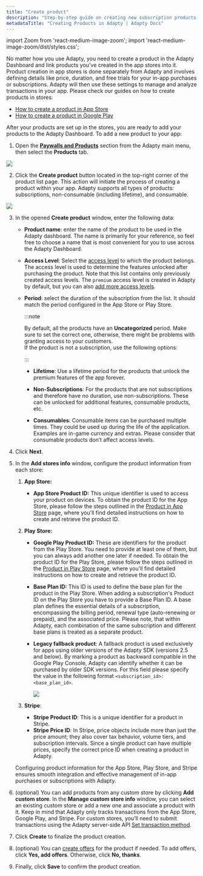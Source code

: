 ```yaml
---
title: "Create product"
description: "Step-by-step guide on creating new subscription products in Adapty for better revenue management."
metadataTitle: "Creating Products in Adapty | Adapty Docs"
---
```


import Zoom from 'react-medium-image-zoom';
import 'react-medium-image-zoom/dist/styles.css';

No matter how you use Adapty, you need to create a product in the Adapty Dashboard and link products you've created in the app stores into it. Product creation in app stores is done separately from Adapty and involves defining details like price, duration, and free trials for your in-app purchases or subscriptions. Adapty will then use these settings to manage and analyze transactions in your app. Please check our guides on how to create products in stores:

- [How to create a product in App Store](app-store-products)
- [How to create a product in Google Play](android-products)

After your products are set up in the stores, you are ready to add your products to the Adapty Dashboard. To add a new product to your app:

1. Open the **[Paywalls and Products](https://app.adapty.io/products)** section from the Adapty main menu, then select the **Products** tab.


<Zoom>
  <img src={require('./img/7c9573a-products_tab.webp').default}
  style={{
    border: '1px solid #727272', /* border width and color */
    width: '700px', /* image width */
    display: 'block', /* for alignment */
    margin: '0 auto' /* center alignment */
  }}
/>
</Zoom>





2. Click the **Create product** button located in the top-right corner of the product list page. This action will initiate the process of creating a product within your app. Adapty supports all types of products: subscriptions, non-consumable \(including lifetime\), and consumable.

<Zoom>
  <img src={require('./img/1d1a1f9-CleanShot_2023-07-28_at_16.38.192x.webp').default}
  style={{
    border: '1px solid #727272', /* border width and color */
    width: '700px', /* image width */
    display: 'block', /* for alignment */
    margin: '0 auto' /* center alignment */
  }}
/>
</Zoom>





3. In the opened **Create product** window, enter the following data:

   - **Product name**: enter the name of the product to be used in the Adapty dashboard. The name is primarily for your reference, so feel free to choose a name that is most convenient for you to use across the Adapty Dashboard.

   - **Access Level**: Select the [access level](access-level) to which the product belongs. The access level is used to determine the features unlocked after purchasing the product. Note that this list contains only previously created access levels. The `premium` access level is created in Adapty by default, but you can also [add more access levels](access-level).

   - **Period**: select the duration of the subscription from the list. It should match the period configured in the App Store or Play Store.
     
     :::note
     
     By default, all the products have an **Uncategorized** period. Make sure to set the correct one, otherwise, there might be problems with granting access to your customers.  
     If the product is not a subscription, use the following options:
     
     :::
     
     - **Lifetime**: Use a lifetime period for the products that unlock the premium features of the app forever.  
     
     - **Non-Subscriptions**: For the products that are not subscriptions and therefore have no duration, use non-subscriptions. These can be unlocked for additional features, consumable products, etc.
     - **Consumables**:  Consumable items can be purchased multiple times. They could be used up during the life of the application. Examples are in-game currency and extras. Please consider that consumable products don’t affect access levels.

4. Click **Next**.

5. In the **Add stores info** window, configure the product information from each store:

   1. **App Store:**

      - **App Store Product ID:** This unique identifier is used to access your product on devices. To obtain the product ID for the App Store, please follow the steps outlined in the [Product in App Store](app-store-products) page, where you'll find detailed instructions on how to create and retrieve the product ID.

   2. **Play Store:** 

      - **Google Play Product ID:** These are identifiers for the product from the Play Store. You need to provide at least one of them, but you can always add another one later if needed.  To obtain the product ID for the Play Store, please follow the steps outlined in the [Product in Play Store](android-products) page, where you'll find detailed instructions on how to create and retrieve the product ID.
      - **Base Plan ID:** This ID is used to define the base plan for the product in the Play Store. When adding a subscription's Product ID on the Play Store you have to provide a Base Plan ID.  A base plan defines the essential details of a subscription, encompassing the billing period, renewal type (auto-renewing or prepaid), and the associated price.  Please note, that within Adapty, each combination of the same subscription and different base plans is treated as a separate product.
      - **Legacy fallback product**: A fallback product is used exclusively for apps using older versions of the Adapty SDK (versions 2.5 and below). By marking a product as backward compatible in the Google Play Console, Adapty can identify whether it can be purchased by older SDK versions. For this field please specify the value in the following format `<subscription_id>:<base_plan_id>`.
      
        <Zoom>
          <img src={require('./img/bb0b34c-CleanShot_2023-07-28_at_16.40.362x.webp').default}
          style={{
            border: '1px solid #727272', /* border width and color */
            width: '700px', /* image width */
            display: 'block', /* for alignment */
            margin: '0 auto' /* center alignment */
          }}
        />
        </Zoom>
      
   3. **Stripe**:
      
      - **Stripe Product ID**: This is a unique identifier for a product in Stripe.
      - **Stripe Price ID**: In Stripe, price objects include more than just the price amount; they also cover tax behavior, volume tiers, and subscription intervals. Since a single product can have multiple prices, specify the correct price ID when creating a product in Adapty.

   Configuring product information for the App Store, Play Store, and Stripe ensures smooth integration and effective management of in-app purchases or subscriptions with Adapty.

6. (optional) You can add products from any custom store by clicking **Add custom store**. In the **Manage custom store info** window, you can select an existing custom store or add a new one and associate a product with it. Keep in mind that Adapty only tracks transactions from the App Store, Google Play, and Stripe. For custom stores, you’ll need to submit transactions using the Adapty server-side API [Set transaction method](ss-set-transaction).

7. Click **Create** to finalize the product creation.

8. (optional) You can [create offers](create-offer) for the product if needed. To add offers, click **Yes, add offers**. Otherwise, click **No, thanks**.

9. Finally, click **Save** to confirm the product creation.